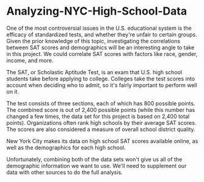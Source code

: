 # Analyzing-NYC-High-School-Data

One of the most controversial issues in the U.S. educational system is the efficacy of standardized tests, and whether they're unfair to certain groups. Given the prior knowledge of this topic, investigating the correlations between SAT scores and demographics will be an interesting angle to take in this project. We could correlate SAT scores with factors like race, gender, income, and more.

The SAT, or Scholastic Aptitude Test, is an exam that U.S. high school students take before applying to college. Colleges take the test scores into account when deciding who to admit, so it's fairly important to perform well on it.

The test consists of three sections, each of which has 800 possible points. The combined score is out of 2,400 possible points (while this number has changed a few times, the data set for this project is based on 2,400 total points). Organizations often rank high schools by their average SAT scores. The scores are also considered a measure of overall school district quality.

New York City makes its data on high school SAT scores available online, as well as the demographics for each high school.

Unfortunately, combining both of the data sets won't give us all of the demographic information we want to use. We'll need to supplement our data with other sources to do the full analysis.
